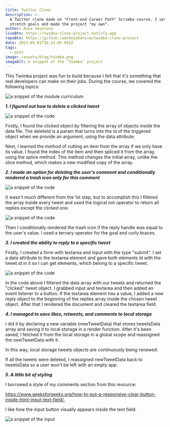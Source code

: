 ```yaml
---
title: Twitter Clone
description: >-
  A Twitter clone made on "Front-end Career Path" Scrimba course. I set some
  stretch goals and made the project "my own".
author: Anna Veselova
liveBtn: https://twimba-clone-project.netlify.app
repoBtn: https://github.com/AnyaSonina/twimba-clone-project
date: 2023-05-01T16:24:05.655Z
tags:
  - post
image: /assets/blog/twimba.png
imageAlt: A snippet of the "Twimba" project
---
```


This Twimba project was fun to build because I felt that it's something that real developers can make on their jobs. During the course, we covered the following topics:

![a snippet of the module curriculum](/assets/blog/twimba_studied.png)

_**1. I figured out how to delete a clicked tweet**_

![a snippet of the code](/assets/blog/twimba-delete-tweet.png)

Firstly, I found the clicked object by filtering the array of objects inside the data file. The deleteId is a param that turns into the id of the triggered object when we provide an argument, using the data attribute.

Next, I learned the method of cutting an item from the array if we only have its value. I found the index of the item and then spliced it from the array, using the splice method. This method changes the initial array, unlike the slice method, which makes a new modified copy of the array.

**_2. I made an option for deleting the user's comment and conditionally rendered a trash icon only for this comment_**

![a snippet of the code](/assets/blog/delete_comment-twimba.png)

It wasn't much different from the 1st step, but to accomplish this I filtered the array inside every tweet and used the logical not operator to return all replies except the clicked one.

![a snippet of the code](/assets/blog/conditional_icon-twimba.png)

Then I conditionally rendered the trash icon if the reply handle was equal to the user's value. I used a ternary operator for the goal and curly braces.

**_3. I created the ability to reply to a specific tweet_**

Firstly, I created a form with textarea and input with the type "submit". I set a data attribute to the textarea element and gave both elements id with the tweet.id in it so I can get elements, which belong to a specific tweet.

![a snippet of the code](/assets/blog/comment-tweet.png)

In the code above I filtered the data array with our tweets and returned the "clicked" tweet object. I grabbed input and textarea and then added an event listener to a button. If the textarea element has a value, I added a new reply object to the beginning of the replies array inside the chosen tweet object. After that I rendered the document and cleared the textarea field.

**_4. I managed to save likes, retweets, and comments to local storage_**

I did it by declaring a new variable (newTweetData) that stores tweetsData array and saving it to local storage in a render function. After it's been saved, I fetched it from the local storage in a global scope and reassigned the newTweetData with it.

In this way, local storage tweets objects are continuously being renewed.

If all the tweets were deleted, I reassigned newTweetData back to tweetsData so a user won't be left with an empty app.

_**5. A little bit of styling**_

I borrowed a style of my comments section from this resource:

<https://www.geeksforgeeks.org/how-to-put-a-responsive-clear-button-inside-html-input-text-field/.>

I like how the input button visually appears inside the text field.

![a snippet of the input](/assets/blog/input-tweemba.png)
